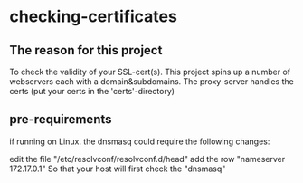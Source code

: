 # checking-certificates

## The reason for this project
To check the validity of your SSL-cert(s).
This project spins up a number of webservers each with a domain&subdomains.
The proxy-server handles the certs (put your certs in the 'certs'-directory)

## pre-requirements
if running on Linux.
the dnsmasq could require the following changes:

edit the file  "/etc/resolvconf/resolvconf.d/head" 
add the row "nameserver 172.17.0.1"
So that your host will first check the "dnsmasq"


